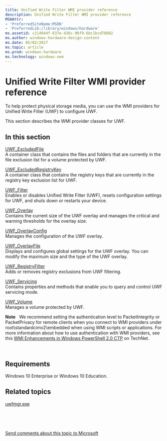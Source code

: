 ```yaml
---
title: Unified Write Filter WMI provider reference
description: Unified Write Filter WMI provider reference
MSHAttr:
- 'PreferredSiteName:MSDN'
- 'PreferredLib:/library/windows/hardware'
ms.assetid: c214944f-637e-436c-96f9-6bc1bcd78602
ms.author: windows-hardware-design-content
ms.date: 05/02/2017
ms.topic: article
ms.prod: windows-hardware
ms.technology: windows-oem
---
```


# Unified Write Filter WMI provider reference


To help protect physical storage media, you can use the WMI providers for Unified Write Filter (UWF) to configure UWF.

This section describes the WMI provider classes for UWF.

## In this section


<a href="" id="uwf-excludedfile"></a>[UWF\_ExcludedFile](uwf-excludedfile.md)  
A container class that contains the files and folders that are currently in the file exclusion list for a volume protected by UWF.

<a href="" id="uwf-excludedregistrykey"></a>[UWF\_ExcludedRegistryKey](uwf-excludedregistrykey.md)  
A container class that contains the registry keys that are currently in the registry key exclusion list for UWF.

<a href="" id="uwf-filter"></a>[UWF\_Filter](uwf-filter.md)  
Enables or disables Unified Write Filter (UWF), resets configuration settings for UWF, and shuts down or restarts your device.

<a href="" id="uwf-overlay"></a>[UWF\_Overlay](uwf-overlay.md)  
Contains the current size of the UWF overlay and manages the critical and warning thresholds for the overlay size.

<a href="" id="uwf-overlayconfig"></a>[UWF\_OverlayConfig](uwf-overlayconfig.md)  
Manages the configuration of the UWF overlay.

<a href="" id="uwf-overlayfile"></a>[UWF\_OverlayFile](uwf-overlayfile.md)  
Displays and configures global settings for the UWF overlay. You can modify the maximum size and the type of the UWF overlay.

<a href="" id="uwf-registryfilter"></a>[UWF\_RegistryFilter](uwf-registryfilter.md)  
Adds or removes registry exclusions from UWF filtering.

<a href="" id="uwf-servicing"></a>[UWF\_Servicing](uwf-servicing.md)  
Contains properties and methods that enable you to query and control UWF servicing mode.

<a href="" id="uwf-volume"></a>[UWF\_Volume](uwf-volume.md)  
Manages a volume protected by UWF.

**Note**  
We recommend setting the authentication level to PacketIntegrity or PacketPrivacy for remote clients when you connect to WMI providers under root\\standardcimv2\\embedded when using WMI scripts or applications. For more information about how to use authentication with WMI providers, see this [WMI Enhancements in Windows PowerShell 2.0 CTP](http://go.microsoft.com/fwlink/p/?LinkId=267505) on TechNet.

 

## Requirements


Windows 10 Enterprise or Windows 10 Education.

## Related topics


[uwfmgr.exe](uwfmgrexe.md)

 

 

[Send comments about this topic to Microsoft](mailto:wsddocfb@microsoft.com?subject=Documentation%20feedback%20%5Bp_enterprise_customizations\p_enterprise_customizations%5D:%20Unified%20Write%20Filter%20WMI%20provider%20reference%20%20RELEASE:%20%2810/17/2016%29&body=%0A%0APRIVACY%20STATEMENT%0A%0AWe%20use%20your%20feedback%20to%20improve%20the%20documentation.%20We%20don't%20use%20your%20email%20address%20for%20any%20other%20purpose,%20and%20we'll%20remove%20your%20email%20address%20from%20our%20system%20after%20the%20issue%20that%20you're%20reporting%20is%20fixed.%20While%20we're%20working%20to%20fix%20this%20issue,%20we%20might%20send%20you%20an%20email%20message%20to%20ask%20for%20more%20info.%20Later,%20we%20might%20also%20send%20you%20an%20email%20message%20to%20let%20you%20know%20that%20we've%20addressed%20your%20feedback.%0A%0AFor%20more%20info%20about%20Microsoft's%20privacy%20policy,%20see%20http://privacy.microsoft.com/en-us/default.aspx. "Send comments about this topic to Microsoft")





